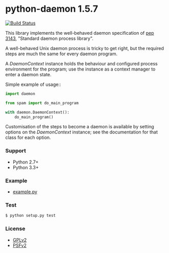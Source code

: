 python-daemon 1.5.7
===================

[![Build Status](https://travis-ci.org/PyYoshi/python-daemon.svg)](https://travis-ci.org/PyYoshi/python-daemon)

This library implements the well-behaved daemon specification of [pep 3143](http://www.python.org/dev/peps/pep-3143/), "Standard daemon process library".

A well-behaved Unix daemon process is tricky to get right, but the required steps are much the same for every daemon program.

A _DaemonContext_ instance holds the behaviour and configured process environment for the program; use the instance as a context manager to enter a daemon state.

Simple example of usage::

```python
import daemon

from spam import do_main_program

with daemon.DaemonContext():
    do_main_program()
```

Customisation of the steps to become a daemon is available by setting options on the _DaemonContext_ instance; see the documentation for that class for each option.

### Support
* Python 2.7+
* Python 3.3+

### Example
* [example.py](https://github.com/PyYoshi/python-daemon/blob/own/example.py)

### Test

```bash
$ python setup.py test
```

### License
* [GPLv2](https://github.com/PyYoshi/python-daemon/blob/own/LICENSE.GPL-2)
* [PSFv2](https://github.com/PyYoshi/python-daemon/blob/own/LICENSE.PSF-2)
